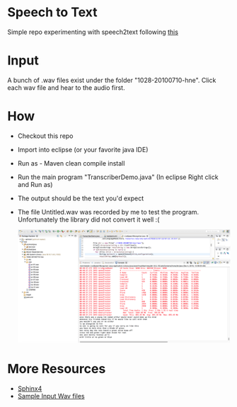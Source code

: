 # Speech to Text
Simple repo experimenting with speech2text following [this](http://cmusphinx.sourceforge.net/wiki/)

# Input
A bunch of .wav files exist under the folder "1028-20100710-hne". Click each wav file and hear to the audio first.

# How

- Checkout this repo
- Import into eclipse (or your favorite java IDE)
- Run as - Maven clean compile install
- Run the main program "TranscriberDemo.java" (In eclipse Right click and Run as)
- The output should be the text you'd expect
- The file Untitled.wav was recorded by me to test the program. Unfortunately the library did not convert it well :(
  
  
  ![speechtoText](speech2text-sphinx.png)  
  
# More Resources

- [Sphinx4](http://cmusphinx.sourceforge.net/wiki/tutorialsphinx4)
- [Sample Input Wav files](http://www.repository.voxforge1.org/downloads/SpeechCorpus/Trunk/Audio/Main/16kHz_16bit/)


